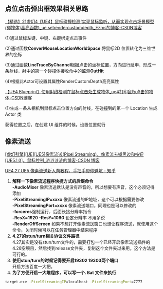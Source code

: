 



## 点位点击弹出框效果相关思路
[【精选】21虚幻4【UE4】鼠标碰撞检测(实现鼠标监听，从而实现点击场景模型(碰撞体)高亮函数)\_ue setrendercustomdepth\_Ezms的博客-CSDN博客](https://blog.csdn.net/qq_41260655/article/details/123013358)

(1)通过鼠标左键、中键、右键绑定点击事件

(2)通过函数**ConverMouseLocationWorldSpace** 将鼠标2D 位置转化为三维世界的坐标

(3)通过函数**LineTraceByChannel**根据点击的坐标位置，方向进行延申，形成一条射线，射中的第一个碰撞体接收命中的监测**OutHit**

(4)根据此Actor可设置其属性RenderCustomDepth高亮属性

[【UE4 Blueprint】使用射线检测在鼠标点击处生成物体\_ue4打印鼠标点击的物体-CSDN博客](https://blog.csdn.net/qq_31788759/article/details/89418283)

(1)生成一条从相机到鼠标点击位置方向的射线，在碰撞到的第一个 Location 生成 Actor 类

获得位置之后，在创建 UI 组件的时候，设置位置就行


## 像素流送
[[虚幻引擎][UE][UE5]像素流送(Pixel Streaming)，像素流去掉黑边和按钮[UE5.1.0]，鼠标控制\_涟涟涟涟的博客-CSDN 博客]( https://blog.csdn.net/weixin_43784914/article/details/127852696 )

[UE4.27 UE5 像素流送新人向教程，手把手带你避坑 - 知乎](https://zhuanlan.zhihu.com/p/566593290)

1. **解释一下像素流送程序快捷方式的后缀命令**  
    **-AudioMixer** 像素流送默认是没有声音的，所以想要有声音，这个必须记得添加  
    **-PixelStreamingIP=xxxx** 像素流送的IP地址，这个可以根据需要修改  
    **-PixelStreamingPort=xxxx** 像素流送端口，同理也是可以修改的  
    **-forceres**强制运行，后面长接分辨率指令  
    **-ResX=1920 -ResY=1080** 设定分辨率 不用多说  
    **-RenderOffScreen** 如果不想打开像素流送窗口也想让程序流送，就使用这个命令，关闭时候可以在任务管理器中结束程序
2. **4.27的stun/turn相关协议文件路径**  
    4.27其实是没有stun/turn文件的，需要打包一个已经开启像素流送插件的4.26空项目，然后找到release文件夹，复制这个文件夹过来用，这个方法是可行的。
3. **使用stun/turn的时候记得要开启19302 19303两个端口**  
    开启方法百度一大把。
4. **为了方便开启一大堆程序，可以写一个. Bat 文件来执行**

```bat
target.exe -PixelStreamingIP=localhost -PixelStreamingPort=7777
```
